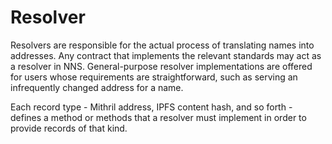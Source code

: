 # Resolver
Resolvers are responsible for the actual process of translating names into addresses. Any contract that implements the relevant standards may act as a resolver in NNS. General-purpose resolver implementations are offered for users whose requirements are straightforward, such as serving an infrequently changed address for a name.

Each record type - Mithril address, IPFS content hash, and so forth - defines a method or methods that a resolver must implement in order to provide records of that kind. 
